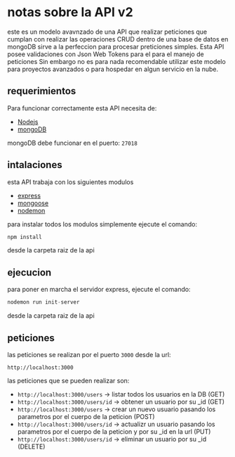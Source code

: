 # notas sobre la API v2

este es un modelo avavnzado de una API que realizar peticiones que cumplan con realizar las operaciones CRUD dentro de una base de datos en mongoDB sirve a la perfeccion para procesar preticiones simples. Esta API posee validaciones con Json Web Tokens para el para el manejo de peticiones Sin embargo no es para nada recomendable utilizar este modelo para proyectos avanzados o para hospedar en algun servicio en la nube.

## requerimientos

Para funcionar correctamente esta API necesita de:

- [Nodejs](https://nodejs.org/es/https://nodejs.org/es/)
- [mongoDB](https://www.mongodb.com/es)

mongoDB debe funcionar en el puerto: `27018`

## intalaciones

esta API trabaja con los siguientes modulos 

- [express](https://expressjs.com/)
- [mongoose](https://mongoosejs.com/)
- [nodemon](https://www.npmjs.com/package/nodemon)

para instalar todos los modulos simplemente ejecute el comando:
```javascript
npm install
```
desde la carpeta raiz de la api 

## ejecucion

para poner en marcha el servidor express, ejecute el comando:
```javascript
nodemon run init-server
```
desde la carpeta raiz de la api 

## peticiones 

las peticiones se realizan por el puerto `3000` desde la url:

`http://localhost:3000`

las peticiones que se pueden realizar son: 

* `http://localhost:3000/users` ->  listar todos los usuarios en la DB (GET)
* `http://localhost:3000/users/id` -> obtener un usuario por su _id (GET)
* `http://localhost:3000/users` -> crear un nuevo usuario pasando los parametros por el cuerpo de la peticion (POST)
* `http://localhost:3000/users/id` -> actualizr un usuario pasando los parametros por el cuerpo de la peticion y por su _id en la url (PUT)
* `http://localhost:3000/users/id` -> eliminar un usuario por su _id (DELETE)